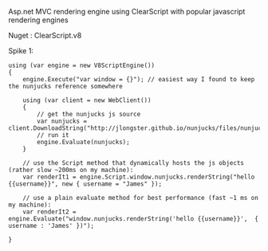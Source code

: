Asp.net MVC rendering engine using ClearScript with popular javascript rendering engines

Nuget : ClearScript.v8

Spike 1: 

    using (var engine = new V8ScriptEngine())
    {
        engine.Execute("var window = {}"); // easiest way I found to keep the nunjucks reference somewhere
     
        using (var client = new WebClient())
        {
            // get the nunjucks js source
            var nunjucks = client.DownloadString("http://jlongster.github.io/nunjucks/files/nunjucks.js");
            // run it
            engine.Evaluate(nunjucks);
        }
     
        // use the Script method that dynamically hosts the js objects (rather slow ~200ms on my machine):
        var renderIt1 = engine.Script.window.nunjucks.renderString("hello {{username}}", new { username = "James" });
        
        // use a plain evaluate method for best performance (fast ~1 ms on my machine):
        var renderIt2 = engine.Evaluate("window.nunjucks.renderString('hello {{username}}',  { username : 'James' })");
        
    }

